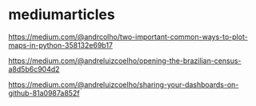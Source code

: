 # mediumarticles

https://medium.com/@andrcolho/two-important-common-ways-to-plot-maps-in-python-358132e69b17

https://medium.com/@andreluizcoelho/opening-the-brazilian-census-a8d5b6c904d2

https://medium.com/@andreluizcoelho/sharing-your-dashboards-on-github-81a0987a852f
